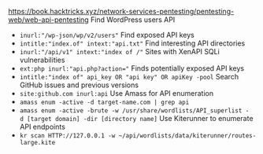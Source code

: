 https://book.hacktricks.xyz/network-services-pentesting/pentesting-web/web-api-pentesting
Find WordPress users API
- `inurl:"/wp-json/wp/v2/users"`
Find exposed API keys
- `intitle:"index.of" intext:"api.txt"`
Find interesting API directories
- `inurl:"/api/v1" intext:"index of /"`
Sites with XenAPI SQLi vulnerabilities
- `ext:php inurl:"api.php?action="`
Finds potentially exposed API keys
- `intitle:"index of" api_key OR "api key" OR apiKey -pool`
Search GitHub issues and previous versions
- `site:github.com inurl:api`
Use Amass for API enumeration
- `amass enum -active -d target-name.com | grep api`
- `amass enum -active -brute -w /usr/share/wordlists/API_superlist -d [target domain] -dir [directory name]`
Use Kiterunner to enumerate API endpoints
- `kr scan HTTP://127.0.0.1 -w ~/api/wordlists/data/kiterunner/routes-large.kite`